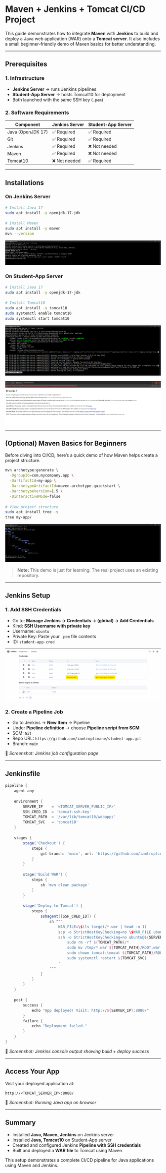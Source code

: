 # Maven + Jenkins + Tomcat CI/CD Project

This guide demonstrates how to integrate **Maven** with **Jenkins** to build and deploy a Java web application (WAR) onto a **Tomcat server**. It also includes a small beginner-friendly demo of Maven basics for better understanding.

---

## Prerequisites

### 1. Infrastructure

* **Jenkins Server** → runs Jenkins pipelines
* **Student-App Server** → hosts Tomcat10 for deployment
* Both launched with the same SSH key (`.pem`)

### 2. Software Requirements

| Component         | Jenkins Server | Student-App Server |
| ----------------- | -------------- | ------------------ |
| Java (OpenJDK 17) | ✅ Required     | ✅ Required         |
| Git               | ✅ Required     | ✅ Required         |
| Jenkins           | ✅ Required     | ❌ Not needed       |
| Maven             | ✅ Required     | ❌ Not needed       |
| Tomcat10          | ❌ Not needed   | ✅ Required         |

---

## Installations

### On Jenkins Server

```bash
# Install Java 17
sudo apt install -y openjdk-17-jdk

# Install Maven
sudo apt install -y maven
mvn --version
```

![](/maven-app-img/jenkins-server-setup.png)

### On Student-App Server

```bash
# Install Java 17
sudo apt install -y openjdk-17-jdk

# Install Tomcat10
sudo apt install -y tomcat10
sudo systemctl enable tomcat10
sudo systemctl start tomcat10
```

![](/maven-app-img/app-server-setup1.png)

![](/maven-app-img/app-server-setup2.png)

---

## (Optional) Maven Basics for Beginners

Before diving into CI/CD, here’s a quick demo of how Maven helps create a project structure.

```bash
mvn archetype:generate \
  -DgroupId=com.mycompany.app \
  -DartifactId=my-app \
  -DarchetypeArtifactId=maven-archetype-quickstart \
  -DarchetypeVersion=1.5 \
  -DinteractiveMode=false

# View project structure
sudo apt install tree -y
tree my-app/
```

![](/maven-app-img/optional-setup.png)

> **Note:** This demo is just for learning. The real project uses an existing repository.

---

## Jenkins Setup

### 1. Add SSH Credentials

* Go to: **Manage Jenkins → Credentials → (global) → Add Credentials**
* Kind: **SSH Username with private key**
* Username: `ubuntu`
* Private Key: Paste your `.pem` file contents
* ID: `student-app-cred`

![](/maven-app-img/credentials.png)

### 2. Create a Pipeline Job

* Go to Jenkins → **New Item** → Pipeline
* Under **Pipeline definition** → choose **Pipeline script from SCM**
* SCM: `Git`
* Repo URL: `https://github.com/iamtruptimane/student-app.git`
* Branch: `main`

📸 *Screenshot: Jenkins job configuration page*

---

## Jenkinsfile

```groovy
pipeline {
    agent any

    environment {
        SERVER_IP    = '<TOMCAT_SERVER_PUBLIC_IP>'
        SSH_CRED_ID  = 'tomcat-ssh-key'
        TOMCAT_PATH  = '/var/lib/tomcat10/webapps'
        TOMCAT_SVC   = 'tomcat10'
    }

    stages {
        stage('Checkout') {
            steps {
                git branch: 'main', url: 'https://github.com/iamtruptimane/student-app.git'
            }
        }

        stage('Build WAR') {
            steps {
                sh 'mvn clean package'
            }
        }

        stage('Deploy to Tomcat') {
            steps {
                sshagent([SSH_CRED_ID]) {
                    sh """
                        WAR_FILE=\$(ls target/*.war | head -n 1)
                        scp -o StrictHostKeyChecking=no \$WAR_FILE ubuntu@${SERVER_IP}:/tmp/
                        ssh -o StrictHostKeyChecking=no ubuntu@${SERVER_IP} '
                            sudo rm -rf ${TOMCAT_PATH}/*
                            sudo mv /tmp/*.war ${TOMCAT_PATH}/ROOT.war
                            sudo chown tomcat:tomcat ${TOMCAT_PATH}/ROOT.war
                            sudo systemctl restart ${TOMCAT_SVC}
                        '
                    """
                }
            }
        }
    }

    post {
        success {
            echo "App deployed! Visit: http://${SERVER_IP}:8080/"
        }
        failure {
            echo "Deployment failed."
        }
    }
}
```

📸 *Screenshot: Jenkins console output showing build + deploy success*

---

## Access Your App

Visit your deployed application at:

```
http://<TOMCAT_SERVER_IP>:8080/
```

📸 *Screenshot: Running Java app on browser*

---

## Summary

* Installed **Java, Maven, Jenkins** on Jenkins server
* Installed **Java, Tomcat10** on Student-App server
* Created and configured Jenkins **Pipeline with SSH credentials**
* Built and deployed a **WAR file** to Tomcat using Maven

This setup demonstrates a complete CI/CD pipeline for Java applications using Maven and Jenkins.
